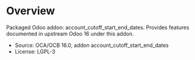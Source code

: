 # Overview

Packaged Odoo addon: account_cutoff_start_end_dates. Provides features documented in upstream Odoo 16 under this addon.

- Source: OCA/OCB 16.0, addon account_cutoff_start_end_dates
- License: LGPL-3
